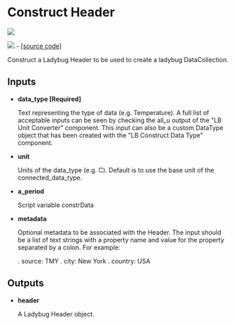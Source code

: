 # Construct Header

![](../../images/components/Construct\_Header.png)

![](../../images/icons/Construct\_Header.png) - [\[source code\]](https://github.com/ladybug-tools/ladybug-grasshopper/blob/master/ladybug\_grasshopper/src/LB%20Construct%20Header.py)

Construct a Ladybug Header to be used to create a ladybug DataCollection.

## Inputs

*   **data\_type \[Required]**

    Text representing the type of data (e.g. Temperature). A full list of acceptable inputs can be seen by checking the all\_u output of the "LB Unit Converter" component. This input can also be a custom DataType object that has been created with the "LB Construct Data Type" component.&#x20;
*   **unit**

    Units of the data\_type (e.g. C). Default is to use the base unit of the connected\_data\_type.&#x20;
*   **a\_period**

    Script variable constrData&#x20;
*   **metadata**

    Optional metadata to be associated with the Header. The input should be a list of text strings with a property name and value for the property separated by a colon. For example:&#x20;

    .    source: TMY .    city: New York .    country: USA&#x20;

## Outputs

*   **header**

    A Ladybug Header object.&#x20;
